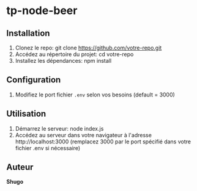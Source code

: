 # tp-node-beer

## Installation

1. Clonez le repo: git clone https://github.com/votre-repo.git
2. Accédez au répertoire du projet: cd votre-repo
3. Installez les dépendances: npm install

## Configuration

1. Modifiez le port fichier `.env` selon vos besoins (default = 3000)

## Utilisation

1. Démarrez le serveur: node index.js
2. Accédez au serveur dans votre navigateur à l'adresse http://localhost:3000 (remplacez 3000 par le port spécifié dans votre fichier .env si nécessaire)

## Auteur

**Shugo**